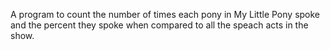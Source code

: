 A program to count the number of times each pony in My Little Pony spoke and
the percent they spoke when compared to all the speach acts in the show. 
